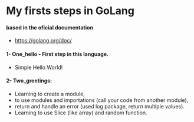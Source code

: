 # My firsts steps in GoLang

#### based in the oficial documentation
- https://golang.org/doc/


#### 1- One_hello - First step in this language. 
* Simple Hello World!

#### 2- Two_greetings: 
* Learning to create a module, 
* to use modules and importations (call your code from another module), 
* return and handle an error (used log package, return multiple values).
* Learning to use Slice (like array) and random function.

